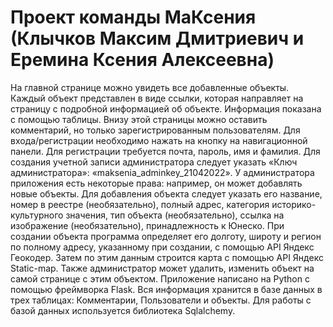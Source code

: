 # Проект команды МаКсения (Клычков Максим Дмитриевич и Еремина Ксения Алексеевна)
На главной странице можно увидеть все добавленные объекты. Каждый объект представлен в виде ссылки, которая направляет на страницу с подробной информацией об объекте. Информация показана с помощью таблицы. Внизу этой страницы можно оставить комментарий, но только зарегистрированным пользователям.
Для входа/регистрации необходимо нажать на кнопку на навигационной панели. Для регистрации требуется почта, пароль, имя и фамилия. Для создания учетной записи администратора следует указать «Ключ администратора»: «maksenia_adminkey_21042022».
У администратора приложения есть некоторые права: например, он может добавлять новые объекты. Для добавления объекта следует указать его название, номер в реестре (необязательно), полный адрес, категория историко-культурного значения, тип объекта (необязательно), ссылка на изображение (необязательно), принадлежность к Юнеско.
При создании объекта программа определяет его долготу, широту и регион по полному адресу, указанному при создании, с помощью API Яндекс Геокодер. Затем по этим данным строится карта с помощью API Яндекс Static-map.
Также администратор может удалить, изменить объект на самой странице с этим объектом.
Приложение написано на Python с помощью фреймворка Flask. Вся информация хранится в базе данных в трех таблицах: Комментарии, Пользователи и объекты. Для работы с базой данных используется библиотека Sqlalchemy.
